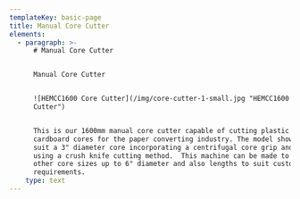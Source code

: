 ```yaml
---
templateKey: basic-page
title: Manual Core Cutter
elements:
  - paragraph: >-
      # Manual Core Cutter


      Manual Core Cutter


      ![HEMCC1600 Core Cutter](/img/core-cutter-1-small.jpg "HEMCC1600 Core
      Cutter")


      This is our 1600mm manual core cutter capable of cutting plastic and
      cardboard cores for the paper converting industry. The model shown Is to
      suit a 3" diameter core incorporating a centrifugal core grip and supports
      using a crush knife cutting method.  This machine can be made to suit
      other core sizes up to 6" diameter and also lengths to suit customer
      requirements.
    type: text
---
```



